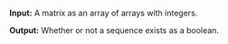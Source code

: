**Input:** A matrix as an array of arrays with integers. 

**Output:** Whether or not a sequence exists as a boolean.
